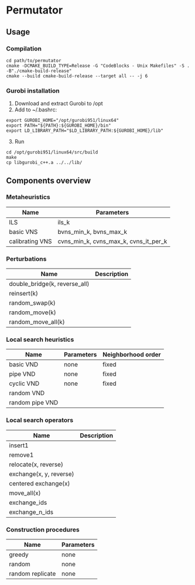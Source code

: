 # Permutator

## Usage

### Compilation
```
cd path/to/permutator
cmake -DCMAKE_BUILD_TYPE=Release -G "CodeBlocks - Unix Makefiles" -S . -B"./cmake-build-release"
cmake --build cmake-build-release --target all -- -j 6
```

### Gurobi installation
1) Download and extract Gurobi to /opt
2) Add to ~/.bashrc:
```
export GUROBI_HOME="/opt/gurobi951/linux64"
export PATH="${PATH}:${GUROBI_HOME}/bin"
export LD_LIBRARY_PATH="$LD_LIBRARY_PATH:${GUROBI_HOME}/lib"
```
3) Run
```
cd /opt/gurobi951/linux64/src/build
make
cp libgurobi_c++.a ../../lib/
```


## Components overview

### Metaheuristics
| Name            | Parameters                            |
|-----------------|---------------------------------------|
| ILS             | ils_k                                 |
| basic VNS       | bvns_min_k, bvns_max_k                |
| calibrating VNS | cvns_min_k, cvns_max_k, cvns_it_per_k |

### Perturbations
| Name                          | Description |
|-------------------------------|-------------|
| double_bridge(k, reverse_all) |             |
| reinsert(k)                   |             |
| random_swap(k)                |             |
| random_move(k)                |             |
| random_move_all(k)            |             |

### Local search heuristics
| Name            | Parameters | Neighborhood order |
|-----------------|------------|--------------------|
| basic VND       | none       | fixed              |
| pipe VND        | none       | fixed              |
| cyclic VND      | none       | fixed              |
| random VND      |            |                    |
| random pipe VND |            |                    |

### Local search operators
| Name                    | Description |
|-------------------------|-------------|
| insert1                 |             |
| remove1                 |             |
| relocate(x, reverse)    |             |
| exchange(x, y, reverse) |             |
| centered exchange(x)    |             |
| move_all(x)             |             |
| exchange_ids            |             |
| exchange_n_ids          |             |

### Construction procedures
| Name             | Parameters |
|------------------|------------|
| greedy           | none       |
| random           | none       |
| random replicate | none       |



